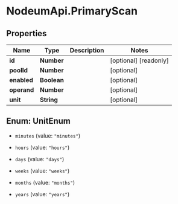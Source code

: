# NodeumApi.PrimaryScan

## Properties

Name | Type | Description | Notes
------------ | ------------- | ------------- | -------------
**id** | **Number** |  | [optional] [readonly] 
**poolId** | **Number** |  | [optional] 
**enabled** | **Boolean** |  | [optional] 
**operand** | **Number** |  | [optional] 
**unit** | **String** |  | [optional] 



## Enum: UnitEnum


* `minutes` (value: `"minutes"`)

* `hours` (value: `"hours"`)

* `days` (value: `"days"`)

* `weeks` (value: `"weeks"`)

* `months` (value: `"months"`)

* `years` (value: `"years"`)




